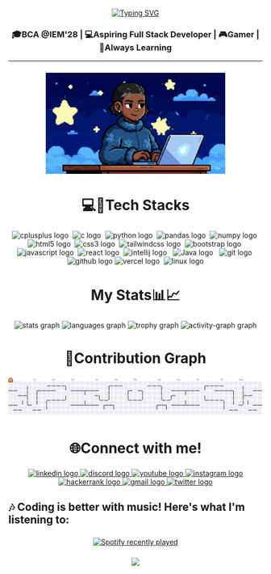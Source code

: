 ###
<div align="center">
  
[![Typing SVG](https://readme-typing-svg.demolab.com?font=Michroma&size=26&pause=1000&color=F7F7F7&center=true&vCenter=true&width=435&lines=Hey%F0%9F%91%8B%F0%9F%8F%BB!+I+am+Asad+Hussain)](https://git.io/typing-svg)
  
</div>


<h3 align="center">🎓BCA @IEM'28 | 💻Aspiring Full Stack Developer  | 🎮Gamer | 🎯Always Learning</h3>
<hr>

###

<div align="center">
  <img height="200" src="./Assests/boy2.gif"  />
</div>

###

<h1 align="center">💻🚀Tech Stacks</h1>

###

<div align="center">
  <img src="https://img.shields.io/badge/C++-00599C?logo=cplusplus&logoColor=white&style=for-the-badge" height="40" alt="cplusplus logo"  />
  <img width="0" />
  <img src="https://img.shields.io/badge/C-A8B9CC?logo=c&logoColor=black&style=for-the-badge" height="40" alt="c logo"  />
  <img width="0" />
  <img src="https://img.shields.io/badge/Python-3776AB?logo=python&logoColor=white&style=for-the-badge" height="40" alt="python logo"  />
  <img width="0" />
  <img src="https://img.shields.io/badge/pandas-150458?logo=pandas&logoColor=white&style=for-the-badge" height="40" alt="pandas logo"  />
  <img width="0" />
  <img src="https://img.shields.io/badge/NumPy-013243?logo=numpy&logoColor=white&style=for-the-badge" height="40" alt="numpy logo"  />
  <img width="0" />
  <img src="https://img.shields.io/badge/HTML5-E34F26?logo=html5&logoColor=white&style=for-the-badge" height="40" alt="html5 logo"  />
  <img width="0" />
  <img src="https://img.shields.io/badge/CSS3-1572B6?logo=css3&logoColor=white&style=for-the-badge" height="40" alt="css3 logo"  />
  <img width="0" />
  <img src="https://img.shields.io/badge/Tailwind CSS-06B6D4?logo=tailwindcss&logoColor=black&style=for-the-badge" height="40" alt="tailwindcss logo"  />
  <img width="0" />
  <img src="https://img.shields.io/badge/Bootstrap-7952B3?logo=bootstrap&logoColor=white&style=for-the-badge" height="40" alt="bootstrap logo"  />
  <img width="0" />
  <img src="https://img.shields.io/badge/JavaScript-F7DF1E?logo=javascript&logoColor=black&style=for-the-badge" height="40" alt="javascript logo"  />
  <img width="0" />
  <img src="https://img.shields.io/badge/React-61DAFB?logo=react&logoColor=black&style=for-the-badge" height="40" alt="react logo"  />
  <img width="0" />
  <img src="https://img.shields.io/badge/IntelliJ IDEA-000000?logo=intellijidea&logoColor=white&style=for-the-badge" height="40" alt="intellij logo"  />
  <img width="0" />
  <img width="0" />
  <img src="https://img.shields.io/badge/java-%23ED8B00.svg?style=for-the-badge&logo=openjdk&logoColor=white" height="40" alt="Java logo"  />
  <img width="0" />
  <img width="0" />
  <img src="https://img.shields.io/badge/Git-F05032?logo=git&logoColor=white&style=for-the-badge" height="40" alt="git logo"  />
  <img width="0" />
  <img src="https://img.shields.io/badge/GitHub-181717?logo=github&logoColor=white&style=for-the-badge" height="40" alt="github logo"  />
<!--   <img width="0" />
  <img src="https://img.shields.io/badge/GitLab-FC6D26?logo=gitlab&logoColor=black&style=for-the-badge" height="40" alt="gitlab logo"  />
  <img width="0" /> -->
  <img src="https://img.shields.io/badge/Vercel-000000?logo=vercel&logoColor=white&style=for-the-badge" height="40" alt="vercel logo"  />
  <img width="0" />
  <img src="https://img.shields.io/badge/Linux-FCC624?logo=linux&logoColor=black&style=for-the-badge" height="40" alt="linux logo"  />
<!--   <img width="0" />
  <img src="https://img.shields.io/badge/C Sharp-239120?logo=csharp&logoColor=white&style=for-the-badge" height="40" alt="csharp logo"  />
</div> -->

<h1 align="center">My Stats📊📈</h1>

###

<div align="center">
  <img src="https://github-readme-stats.vercel.app/api?username=Asad-bot07&hide_title=false&hide_rank=true&show_icons=true&include_all_commits=true&count_private=true&disable_animations=false&theme=gotham&locale=en&hide_border=true&order=1" height="150" alt="stats graph"  />
  <img src="https://github-readme-stats.vercel.app/api/top-langs?username=Asad-bot07&locale=en&hide_title=true&layout=compact&card_width=320&langs_count=12&theme=gotham&hide_border=true&order=2" height="150" alt="languages graph"  />
  <img src="https://github-profile-trophy.vercel.app?username=Asad-bot07&theme=dark_lover&column=4&row=1&margin-w=8&margin-h=6&no-bg=true&no-frame=false&order=4" height="150" alt="trophy graph"  />
  <img src="https://github-readme-activity-graph.vercel.app/graph?username=Asad-bot07&radius=16&theme=tokyo-night&area=true&order=5&hide_border=true&hide_title=false" height="300" alt="activity-graph graph"  />
</div>

###

<h1 align="center">🌱Contribution Graph</h1>

###

<picture>
  <source media="(prefers-color-scheme: dark)" srcset="https://raw.githubusercontent.com/Asad-bot07/Asad-bot07/output/pacman-contribution-graph-dark.svg">
  <source media="(prefers-color-scheme: light)" srcset="https://raw.githubusercontent.com/Asad-bot07/Asad-bot07/output/pacman-contribution-graph.svg">
  <img alt="pacman contribution graph" src="https://raw.githubusercontent.com/Asad-bot07/Asad-bot07/output/pacman-contribution-graph.svg">
</picture>

###

<h1 align="center">🌐Connect with me!</h1>

###

<div align="center">
  <a href="https://www.linkedin.com/in/asad-hussain-765502319?utm_source=share&utm_campaign=share_via&utm_content=profile&utm_medium=android_app" target="_blank">
    <img src="https://img.shields.io/static/v1?message=LinkedIn&logo=linkedin&label=&color=0077B5&logoColor=white&labelColor=&style=for-the-badge" height="38" alt="linkedin logo"  />
  </a>
  <a href="https://discord.com/users/1298710342586597378" target="_blank">
    <img src="https://img.shields.io/static/v1?message=Discord&logo=discord&label=&color=7289DA&logoColor=white&labelColor=&style=for-the-badge" height="38" alt="discord logo"  />
  </a>
  <a href="https://youtube.com/@asad__hussainn07?si=UCBdB0K_OI8HbgZn" target="_blank">
    <img src="https://img.shields.io/static/v1?message=Youtube&logo=youtube&label=&color=FF0000&logoColor=white&labelColor=&style=for-the-badge" height="38" alt="youtube logo"  />
  </a>
  <a href="https://www.instagram.com/asad__hussainn/" target="_blank">
    <img src="https://img.shields.io/static/v1?message=Instagram&logo=instagram&label=&color=E4405F&logoColor=white&labelColor=&style=for-the-badge" height="38" alt="instagram logo"  />
  </a>
  <a href="https://www.hackerrank.com/profile/asadhussain2408" target="_blank">
    <img src="https://img.shields.io/static/v1?message=HackerRank&logo=hackerrank&label=&color=2EC866&logoColor=white&labelColor=&style=for-the-badge" height="38" alt="hackerrank logo"  />
  </a>
  <a href="asadhussain2408@gmail.com" target="_blank">
    <img src="https://img.shields.io/static/v1?message=Gmail&logo=gmail&label=&color=D14836&logoColor=white&labelColor=&style=for-the-badge" height="38" alt="gmail logo"  />
  </a>
  <a href="https://x.com/asad2408dev" target="_blank">
    <img src="https://img.shields.io/static/v1?message=Twitter&logo=twitter&label=&color=1DA1F2&logoColor=white&labelColor=&style=for-the-badge" height="38" alt="twitter logo"  />
  </a>
</div>

###

<h2 align="left">🎶 Coding is better with music! Here's what I'm listening to:</h2>

###

<div align="center">
  <a href="https://open.spotify.com/user/q8i1ifr87jwtik9rq6v7e541l">
    <img src="https://spotify-recently-played-readme.vercel.app/api?user=q8i1ifr87jwtik9rq6v7e541l&count=5&unique=true" alt="Spotify recently played"  />
  </a>
</div>

###

<div align="center">
  <img src="https://profile-counter.glitch.me/Asad-bot07/count.svg?"  />
</div>

###
